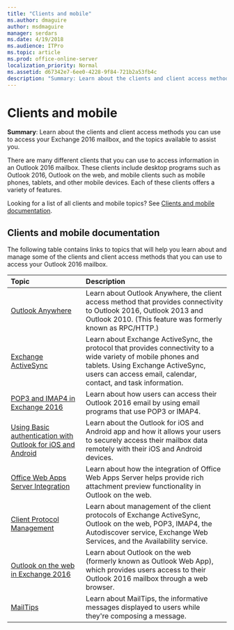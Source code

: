 ```yaml
---
title: "Clients and mobile"
ms.author: dmaguire
author: msdmaguire
manager: serdars
ms.date: 4/19/2018
ms.audience: ITPro
ms.topic: article
ms.prod: office-online-server
localization_priority: Normal
ms.assetid: d67342e7-6ee0-4228-9f84-721b2a53fb4c
description: "Summary: Learn about the clients and client access methods you can use to access your Exchange 2016 mailbox, and the topics available to assist you."
---
```


# Clients and mobile

 **Summary**: Learn about the clients and client access methods you can use to access your Exchange 2016 mailbox, and the topics available to assist you.
  
There are many different clients that you can use to access information in an Outlook 2016 mailbox. These clients include desktop programs such as Outlook 2016, Outlook on the web, and mobile clients such as mobile phones, tablets, and other mobile devices. Each of these clients offers a variety of features.
  
Looking for a list of all clients and mobile topics? See [Clients and mobile documentation](clients.md#doc).
  
## Clients and mobile documentation
<a name="doc"> </a>

The following table contains links to topics that will help you learn about and manage some of the clients and client access methods that you can use to access your Outlook 2016 mailbox.
  
|**Topic**|**Description**|
|:-----|:-----|
|[Outlook Anywhere](http://technet.microsoft.com/library/9026d461-ec6a-4ef5-ba9d-de33030858f3.aspx) <br/> |Learn about Outlook Anywhere, the client access method that provides connectivity to Outlook 2016, Outlook 2013 and Outlook 2010. (This feature was formerly known as RPC/HTTP.)  <br/> |
|[Exchange ActiveSync](activesync/activesync.md) <br/> |Learn about Exchange ActiveSync, the protocol that provides connectivity to a wide variety of mobile phones and tablets. Using Exchange ActiveSync, users can access email, calendar, contact, and task information.  <br/> |
|[POP3 and IMAP4 in Exchange 2016](pop3-and-imap4/pop3-and-imap4.md) <br/> |Learn about how users can access their Outlook 2016 email by using email programs that use POP3 or IMAP4.  <br/> |
|[Using Basic authentication with Outlook for iOS and Android](outlook-for-ios-and-android/use-basic-auth.md) <br/> |Learn about the Outlook for iOS and Android app and how it allows your users to securely access their mailbox data remotely with their iOS and Android devices.  <br/> |
|[Office Web Apps Server Integration](http://technet.microsoft.com/library/2591b1be-92c4-4192-9f5e-e4e6b319170a.aspx) <br/> |Learn about how the integration of Office Web Apps Server helps provide rich attachment preview functionality in Outlook on the web.  <br/> |
|[Client Protocol Management](http://technet.microsoft.com/library/89ba6d24-d1d3-46d5-a0ae-61f0d4c6df21.aspx) <br/> |Learn about management of the client protocols of Exchange ActiveSync, Outlook on the web, POP3, IMAP4, the Autodiscover service, Exchange Web Services, and the Availability service.  <br/> |
|[Outlook on the web in Exchange 2016](owa/owa.md) <br/> |Learn about Outlook on the web (formerly known as Outlook Web App), which provides users access to their Outlook 2016 mailbox through a web browser.  <br/> |
|[MailTips](http://technet.microsoft.com/library/9c989167-cc0c-40a6-82ba-383f573bd2d5.aspx) <br/> |Learn about MailTips, the informative messages displayed to users while they're composing a message.  <br/> |
   

